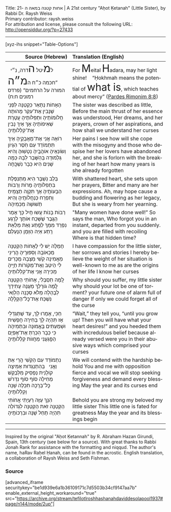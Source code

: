 <html>
<head></head>
<body>
Title: אחות קטנה במאה ה -21 | A 21st century "Aḥot Ḳetanah" (Little Sister), by Rabbi Dr. Raysh Weiss<br />
Primary contributor: raysh.weiss<br />
For attribution and license, please consult the following URL: <a href="http://opensiddur.org/?p=27433">http://opensiddur.org/?p=27433</a>
<p />
<hr />

[xyz-ihs snippet="Table-Options"]<table style="margin-left: auto; margin-right: auto;" class="draggable">
<thead><tr><th id="x" style="text-align: right;">Source (Hebrew)</th><th style="text-align: left;">Translation (English)</th></tr></thead>
<tbody>
<tr><td style="vertical-align:top;">
<div class="liturgy" lang="he">
ל<span style="font-size: xx-large;">מ</span>יטל <span style="font-size: xx-large;">ה</span>דרה, נ״י
&nbsp;
”חכמה כ״ח ה<span style="font-size: xx-large;">מ״ה</span> המורה על הרחמים“ <span class="citation">(פרדס רמונים ח:ח)</span>
</span></div></td>
 
<td style="vertical-align:top;">
<div class="english" lang="en">
For <span style="font-size: xx-large;">M</span>eital <span style="font-size: xx-large;">H</span>adara, may her light shine!
 &nbsp;
“Ḥokhmah means the potential of <span style="font-size: xx-large;">what is</span>, which teaches about mercy” (<a href="https://www.sefaria.org/Pardes_Rimonim.8.8?lang=he">Pardes Rimonim 8:8</a>)
</div></td></tr>


<tr><td style="vertical-align:top;">
<div class="liturgy" lang="he">
<span class="acrostic">הָ</span>אָחוֹת נְתָאֵר כִּקְטַנָּה
לִפְנֵי שֶׁנָּבִין אֶת־עִקַּר מָהוּתָהּ
חֲלוֹמוֹתֶיהָ וּתְפִלּוֹתֶיהָ
עֲטֶרֶת שְׁאִיפוֹתֶיהָ
אָךְ אֵיךְ נָבִין אֶת־קִלְלוֹתֶֽיהָ
</span></div></td>
 
<td style="vertical-align:top;">
<div class="english" lang="en">
The sister was described as little,
Before the main thrust of her essence was understood,
Her dreams, and her prayers, 
crown of her aspirations,
and how shall we understand her curses
</div></td></tr>


<tr><td style="vertical-align:top;">
<div class="liturgy" lang="he">
<span class="acrostic">ר</span>וֹאָה אֲנִי אֶת־מַאֲבָקֶֽיהָ
אֵיךְ תִּתְמוֹדֵד עִם חֹֽסֶר הִגָּיוֹן וְשׂוֹנְאֶיהָ
אוֹהֲבֶֽיהָ נְטָשֽׁוּהָ וְהִיא גַלְמוּדָה בְּהִשָּׁבֵר לִבָּהּ
כַּמָּה שָׁנִים הִיא כְּבָר נִשְׁכָּֽחָה
</span></div></td>
 
<td style="vertical-align:top;">
<div class="english" lang="en">
Her pains I see
how will she cope with the misogyny and those who despise her
her lovers have abandoned her, and she is forlorn with the breaking of her heart
how many years is she already forgotten
</div></td></tr>


<tr><td style="vertical-align:top;">
<div class="liturgy" lang="he">
<span class="acrostic">בְּ</span>לֵב נִשְׁבָּר הִיא מִתְנַפֶּלֶת בִּתְפִלּוֹתֶֽיהָ
מָרוֹת וְרַבּוֹת הַבָּעוֹתֶֽיהָ
אָךְ תִּקְוָה תַצְמִֽיחַ וְתִפְרַח כְּנַחֲלוֹתֶֽיהָ
וְהִיא תְשׁוּשָׁה מִכְּמִיהָה
</span></div></td>
 
<td style="vertical-align:top;">
<div class="english" lang="en">
With shattered heart, she sets upon her prayers,
Bitter and many are her expressions.
Ah, may hope cause a budding and flowering as her legacy,
But she is weary from her yearning.
</div></td></tr>


<tr><td style="vertical-align:top;">
<div class="liturgy" lang="he">
<span class="acrostic">רַ</span>בּוֹת בָּנוֹת עָֽשוּ חַֽיִל
כָּךְ אָמַר הַגֶּֽבֶר
שֶׁשָּׁכַח אוֹתָךְ לְרֶֽגַע
נִפְרַד מִמֵּךְ לְפֶֽתַע
וְאַת מְלֵאַת רֵֽתַע
אַיֵּה הַזְּמָן הַנֶּעְלַם
</span></div></td>
 
<td style="vertical-align:top;">
<div class="english" lang="en">
"Many women have done well!” 
So says the man,
Who forgot you in an instant, 
departed from you suddenly.
and you are filled with recoiling
Where is that hidden time?
</div></td></tr>


<tr><td style="vertical-align:top;">
<div class="liturgy" lang="he">
<span class="acrostic">חֶ</span>מְלָה יֵשׁ לִי לָאָחוֹת הַקְּטַנָּה
מַכְאוֹבָהּ וְסִפּוּרֶֽיהָ הֲרֵינִי מַאֲמִינָה
קֹֽשִׁי מַצָּבָהּ
מֻכָּרִים לִי הֵיטֵב
וְאֶת־מְקוֹרוֹת חַיֶּֽיהָ
מַכִּירָה אֲנִי אֶת־קִלְלוֹתֶיהָ
</span></div></td>
 
<td style="vertical-align:top;">
<div class="english" lang="en">
I have compassion for the little sister,
           her sorrows and stories I hereby believe
the weight of her situation
is well-known to me
as are the origins of her life
I know her curses
</div></td></tr>


<tr><td style="vertical-align:top;">
<div class="liturgy" lang="he">
<span class="acrostic">לָֽ</span>מָּה תִסְבְּלִי, אָחוֹתִי הַקְּטַנָּה
לָֽמָה גוֹרָלֵךְ מְעֻנֶּה
עָתִידֵךְ לְבֶהָלָה
מְלֹא סַכָּנָה
הַלְוַאי נִשְׁכַּח אֶת־כׇּל־הַקְּלָלָה
</span></div></td>
 
<td style="vertical-align:top;">
<div class="english" lang="en">
Why should you suffer, my little sister
why should your lot be one of torment?
your future one of alarm
full of danger
If only we could forget all of the curse 
</div></td></tr>


<tr><td style="vertical-align:top;">
<div class="liturgy" lang="he">
<span class="acrostic">חַ</span>כִּי, אָמְרוּ לָךְ,
עַד שֶׁתְּגַדְּלִי
אָז תִּהְיֶה לָךְ
בְּחִירָה חׇפְשִׁית
וּשְׁמַעְתִּים בֶּאֱמוּנָה וּבִתְמִיהָה
כִּי כְּבָר הִכַּרְתְּ אֶת־אׇפְיָם הַפׇּגְעָנִי
מַחֲווֹת קִלְלוֹתֶֽיהָ
</span></div></td>
 
<td style="vertical-align:top;">
<div class="english" lang="en">
 “Wait,” they tell you, 
“until you grow up!
Then you will have 
what your heart desires!”
and you heeded them with incredulous belief
because already versed were you in their abusive ways
which comprised your curses
</div></td></tr>


<tr><td style="vertical-align:top;">
<div class="liturgy" lang="he">
<span class="acrostic">נִ</span>תְמוֹדֵד עִם הַקֹּֽשִׁי
הֲרֵי
אַתְּ וַאֲנִי  
בְּהִתְנַגְּדוּת אַמִּיצָה קוֹלָנִית
נַפְסִיק מִלְּבַקֵּשׁ מְחִילָה
סוֹף סוֹף נִדְרֹשׁ כׇּל־בְּרָכָה
תִכְלֶה שָׁנָה וְקִלְלוֹתֶֽיהָ
</span></div></td>
 
<td style="vertical-align:top;">
<div class="english" lang="en">
We will contend with the hardship
behold
           You and me
with opposition fierce and vocal
we will stop seeking forgiveness
and demand every blessing
May the year and its curses end
</div></td></tr>


<tr><td style="vertical-align:top;">
<div class="liturgy" lang="he">
<span class="acrostic">הִ</span>נָּךְ עַזָּה רַעְיָתִי
אֲחוֹתִי הַקְּטַנָּה
זֹאת הַקְּטַנָּה לִגְדוֹלָה תִהְיֶה
תָחֵל שָׁנָה וּבִרְכוֹתֶֽיהָ
</span></div></td>
 
<td style="vertical-align:top;">
<div class="english" lang="en">
Behold you are strong my beloved
my little sister
This little one is fated for greatness
May the year and its blessings begin
</div></td></tr>
</tbody></table>

<hr />

Inspired by the original "Aḥot Ḳetannah" by R. Abraham Hazan Girundi, Spain, 13th century (see below for a source). With great thanks to Rabbi Jonah Rank for assistance with the formatting and niqqud. The author's name, haRav Raḥel Ḥanah, can be found in the acrostic. English translation, a collaboration of Raysh Weiss and Seth Fishman.

<h3>Source</h3>

[advanced_iframe securitykey="be1d939e6a1b36109171c7d5503b34cf9147aa7b" enable_external_height_workaround="true" src="https://archive.org/stream/tefilotlroshhashanahdaviddesolapool1937#page/n144/mode/2up"]
</body>
</html>